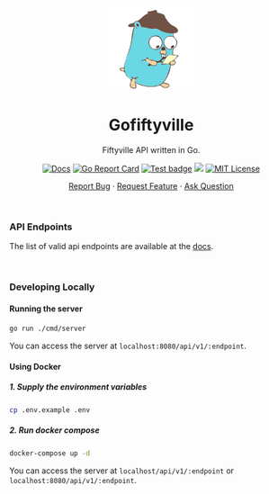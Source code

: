 <div align="center">
    <img height=150 src="https://raw.githubusercontent.com/seyLu/gofiftyville/main/detective-golang.svg" alt="gofiftyville icon">
    <h1>Gofiftyville</h1>
    <p>Fiftyville API written in Go.</p>
    <p>
        <a href="https://seylu.github.io/gofiftyville/docs"><img src="https://img.shields.io/badge/gofityville-docs-68d6e1" alt="Docs"></a>
        <a href="https://goreportcard.com/report/github.com/seyLu/gofiftyville"><img src="https://goreportcard.com/badge/github.com/seyLu/gofiftyville" alt="Go Report Card"></a>
        <a href="https://github.com/seyLu/gofiftyville/actions/workflows/test.yml"><img src="https://github.com/seyLu/gofiftyville/actions/workflows/test.yml/badge.svg" alt="Test badge"></a>
        <a href="https://codecov.io/github/seyLu/gofiftyville"><img src="https://codecov.io/github/seyLu/gofiftyville/graph/badge.svg?token=ZBUH7E9IYH"/></a>
        <a href="https://github.com/seyLu/gofiftyville/blob/main/LICENSE"><img src="https://img.shields.io/github/license/seyLu/gofiftyville.svg" alt="MIT License"></a>
    </p>
    <p>
        <a href="https://github.com/seyLu/gofiftyville/issues/new">Report Bug</a>
        ·
        <a href="https://github.com/seyLu/gofiftyville/issues/new">Request Feature</a>
        ·
        <a href="https://github.com/seyLu/gofiftyville/discussions">Ask Question</a>
    </p>
</div>

<br>

### API Endpoints

The list of valid api endpoints are available at the [docs](https://seylu.github.io/gofiftyville/docs).

<br>

### Developing Locally

#### Running the server

```bash
go run ./cmd/server
```

You can access the server at `localhost:8080/api/v1/:endpoint`.

#### Using Docker

##### 1. Supply the environment variables

```bash
cp .env.example .env
```

##### 2. Run docker compose

```bash
docker-compose up -d
```

You can access the server at `localhost/api/v1/:endpoint` or `localhost:8080/api/v1/:endpoint`.
